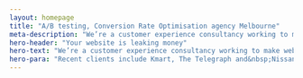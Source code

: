 ```yaml
---
layout: homepage
title: "A/B testing, Conversion Rate Optimisation agency Melbourne"
meta-description: "We’re a customer experience consultancy working to make websites and apps better, easier to use (and more profitable, too)"
hero-header: "Your website is leaking money"
hero-text: "We’re a customer experience consultancy working to make websites and apps better, easier to use (and more profitable, too)"
hero-para: "Recent clients include Kmart, The Telegraph and&nbsp;Nissan"
---
```

